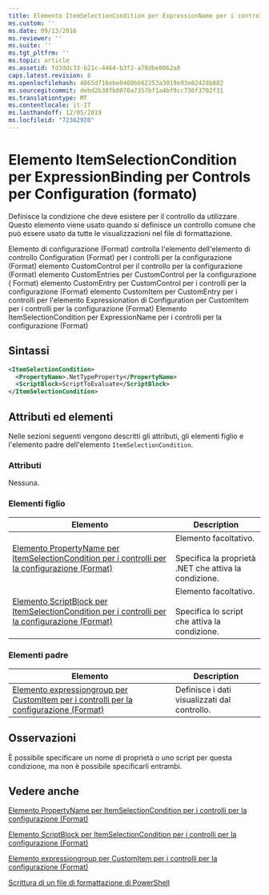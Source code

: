 ```yaml
---
title: Elemento ItemSelectionCondition per ExpressionName per i controlli per la configurazione (Format) | Microsoft Docs
ms.custom: ''
ms.date: 09/13/2016
ms.reviewer: ''
ms.suite: ''
ms.tgt_pltfrm: ''
ms.topic: article
ms.assetid: fd3ddc33-b21c-4464-b3f2-a78dbe0062a8
caps.latest.revision: 8
ms.openlocfilehash: 4865d716ebe0460b662253a3019e93e82428b882
ms.sourcegitcommit: debd2b38fb8070a7357bf1a4bf9cc736f3702f31
ms.translationtype: MT
ms.contentlocale: it-IT
ms.lasthandoff: 12/05/2019
ms.locfileid: "72362920"
---
```

# <a name="itemselectioncondition-element-for-expressionbinding-for-controls-for-configuration-format"></a>Elemento ItemSelectionCondition per ExpressionBinding per Controls per Configuration (formato)

Definisce la condizione che deve esistere per il controllo da utilizzare. Questo elemento viene usato quando si definisce un controllo comune che può essere usato da tutte le visualizzazioni nel file di formattazione.

Elemento di configurazione (Format) controlla l'elemento dell'elemento di controllo Configuration (Format) per i controlli per la configurazione (Format) elemento CustomControl per il controllo per la configurazione (Format) elemento CustomEntries per CustomControl per la configurazione ( Format) elemento CustomEntry per CustomControl per i controlli per la configurazione (Format) elemento CustomItem per CustomEntry per i controlli per l'elemento Expressionation di Configuration per CustomItem per i controlli per la configurazione (Format) Elemento ItemSelectionCondition per ExpressionName per i controlli per la configurazione (Format)

## <a name="syntax"></a>Sintassi

```xml
<ItemSelectionCondition>
  <PropertyName>.NetTypeProperty</PropertyName>
  <ScriptBlock>ScriptToEvaluate</ScriptBlock>
</ItemSelectionCondition>
```

## <a name="attributes-and-elements"></a>Attributi ed elementi

Nelle sezioni seguenti vengono descritti gli attributi, gli elementi figlio e l'elemento padre dell'elemento `ItemSelectionCondition`.

### <a name="attributes"></a>Attributi

Nessuna.

### <a name="child-elements"></a>Elementi figlio

|Elemento|Description|
|-------------|-----------------|
|[Elemento PropertyName per ItemSelectionCondition per i controlli per la configurazione (Format)](./propertyname-element-for-itemseclectioncondition-for-controls-for-configuration-format.md)|Elemento facoltativo.<br /><br /> Specifica la proprietà .NET che attiva la condizione.|
|[Elemento ScriptBlock per ItemSelectionCondition per i controlli per la configurazione (Format)](./scriptblock-element-for-itemseclectioncondition-for-controls-for-configuration-format.md)|Elemento facoltativo.<br /><br /> Specifica lo script che attiva la condizione.|

### <a name="parent-elements"></a>Elementi padre

|Elemento|Description|
|-------------|-----------------|
|[Elemento expressiongroup per CustomItem per i controlli per la configurazione (Format)](./expressionbinding-element-for-customitem-for-controls-for-configuration-format.md)|Definisce i dati visualizzati dal controllo.|

## <a name="remarks"></a>Osservazioni

È possibile specificare un nome di proprietà o uno script per questa condizione, ma non è possibile specificarli entrambi.

## <a name="see-also"></a>Vedere anche

[Elemento PropertyName per ItemSelectionCondition per i controlli per la configurazione (Format)](./propertyname-element-for-itemseclectioncondition-for-controls-for-configuration-format.md)

[Elemento ScriptBlock per ItemSelectionCondition per i controlli per la configurazione (Format)](./scriptblock-element-for-itemseclectioncondition-for-controls-for-configuration-format.md)

[Elemento expressiongroup per CustomItem per i controlli per la configurazione (Format)](./expressionbinding-element-for-customitem-for-controls-for-configuration-format.md)

[Scrittura di un file di formattazione di PowerShell](./writing-a-powershell-formatting-file.md)
